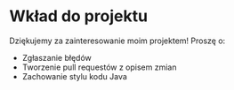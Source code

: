 # Wkład do projektu

Dziękujemy za zainteresowanie moim projektem! Proszę o:
- Zgłaszanie błędów
- Tworzenie pull requestów z opisem zmian
- Zachowanie stylu kodu Java
